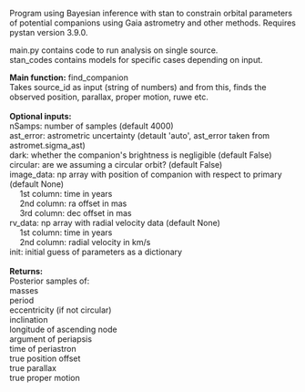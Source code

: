 Program using Bayesian inference with stan to constrain orbital parameters of potential companions using Gaia astrometry and other methods.  Requires pystan version 3.9.0.

main.py contains code to run analysis on single source. <br />
stan_codes contains models for specific cases depending on input. <br />

**Main function:** find_companion <br />
Takes source_id as input (string of numbers) and from this, finds the observed position, parallax, proper motion, ruwe etc. <br />
<br />
**Optional inputs:** <br />
nSamps: number of samples (default 4000) <br />
ast_error: astrometric uncertainty (detault 'auto', ast_error taken from astromet.sigma_ast) <br />
dark: whether the companion's brightness is negligible (default False) <br />
circular: are we assuming a circular orbit? (default False) <br />
image_data: np array with position of companion with respect to primary (default None) <br />
&emsp; 1st column: time in years <br />
&emsp; 2nd column: ra offset in mas <br />
&emsp; 3rd column: dec offset in mas <br />
rv_data: np array with radial velocity data (default None) <br />
&emsp; 1st column: time in years <br />
&emsp; 2nd column: radial velocity in km/s <br />
init: initial guess of parameters as a dictionary <br />
<br />
**Returns:** <br />
Posterior samples of: <br />
masses <br />
period <br />
eccentricity (if not circular) <br />
inclination <br />
longitude of ascending node <br />
argument of periapsis <br />
time of periastron <br />
true position offset <br />
true parallax <br />
true proper motion <br />
